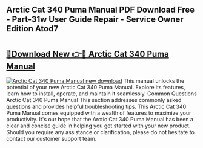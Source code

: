 ## Arctic Cat 340 Puma Manual PDF Download Free - Part-31w User Guide Repair - Service Owner Edition Atod7

# <h2><a href="http://bc49895.oget.top/?id=Arctic+Cat+340+Puma+Manual">🔗Download New 👉🔴 Arctic Cat 340 Puma Manual</a></h2>

[![Arctic Cat 340 Puma Manual new download](https://i.imgur.com/5g1atiW.png)](http://bc49895.oget.top/?id=Arctic+Cat+340+Puma+Manual)
This manual unlocks the potential of your new Arctic Cat 340 Puma Manual. Explore its features, learn how to install, operate, and maintain it seamlessly. Common Questions Arctic Cat 340 Puma Manual This section addresses commonly asked questions and provides helpful troubleshooting tips. This Arctic Cat 340 Puma Manual comes equipped with a wealth of features to maximize your productivity. It's our hope that the Arctic Cat 340 Puma Manual has been a clear and concise guide in helping you get started with your new product. Should you require any assistance or clarification, please do not hesitate to contact our customer support team.
